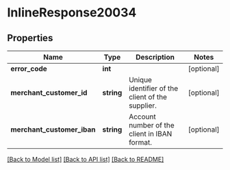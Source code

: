 # InlineResponse20034

## Properties
Name | Type | Description | Notes
------------ | ------------- | ------------- | -------------
**error_code** | **int** |  | [optional] 
**merchant_customer_id** | **string** | Unique identifier of the client of the supplier. | [optional] 
**merchant_customer_iban** | **string** | Account number of the client in IBAN format. | [optional] 

[[Back to Model list]](../../README.md#documentation-for-models) [[Back to API list]](../../README.md#documentation-for-api-endpoints) [[Back to README]](../../README.md)

